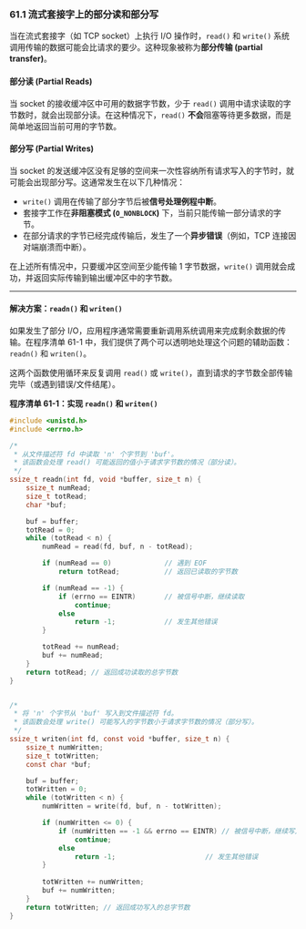 ### **61.1 流式套接字上的部分读和部分写**

当在流式套接字（如 TCP socket）上执行 I/O 操作时，`read()` 和 `write()` 系统调用传输的数据可能会比请求的要少。这种现象被称为**部分传输 (partial transfer)**。

#### **部分读 (Partial Reads)**

当 socket 的接收缓冲区中可用的数据字节数，少于 `read()` 调用中请求读取的字节数时，就会出现部分读。在这种情况下，`read()` **不会**阻塞等待更多数据，而是简单地返回当前可用的字节数。

#### **部分写 (Partial Writes)**

当 socket 的发送缓冲区没有足够的空间来一次性容纳所有请求写入的字节时，就可能会出现部分写。这通常发生在以下几种情况：

  * `write()` 调用在传输了部分字节后被**信号处理例程中断**。
  * 套接字工作在**非阻塞模式 (`O_NONBLOCK`)** 下，当前只能传输一部分请求的字节。
  * 在部分请求的字节已经完成传输后，发生了一个**异步错误**（例如，TCP 连接因对端崩溃而中断）。

在上述所有情况中，只要缓冲区空间至少能传输 1 字节数据，`write()` 调用就会成功，并返回实际传输到输出缓冲区中的字节数。

-----

#### **解决方案：`readn()` 和 `writen()`**

如果发生了部分 I/O，应用程序通常需要重新调用系统调用来完成剩余数据的传输。在程序清单 61-1 中，我们提供了两个可以透明地处理这个问题的辅助函数：`readn()` 和 `writen()`。

这两个函数使用循环来反复调用 `read()` 或 `write()`，直到请求的字节数全部传输完毕（或遇到错误/文件结尾）。

**程序清单 61-1：实现 `readn()` 和 `writen()`**

```c
#include <unistd.h>
#include <errno.h>

/*
 * 从文件描述符 fd 中读取 'n' 个字节到 'buf'。
 * 该函数会处理 read() 可能返回的值小于请求字节数的情况（部分读）。
 */
ssize_t readn(int fd, void *buffer, size_t n) {
    ssize_t numRead;
    size_t totRead;
    char *buf;

    buf = buffer;
    totRead = 0;
    while (totRead < n) {
        numRead = read(fd, buf, n - totRead);

        if (numRead == 0)             // 遇到 EOF
            return totRead;           // 返回已读取的字节数

        if (numRead == -1) {
            if (errno == EINTR)       // 被信号中断，继续读取
                continue;
            else
                return -1;            // 发生其他错误
        }

        totRead += numRead;
        buf += numRead;
    }
    return totRead; // 返回成功读取的总字节数
}


/*
 * 将 'n' 个字节从 'buf' 写入到文件描述符 fd。
 * 该函数会处理 write() 可能写入的字节数小于请求字节数的情况（部分写）。
 */
ssize_t writen(int fd, const void *buffer, size_t n) {
    ssize_t numWritten;
    size_t totWritten;
    const char *buf;

    buf = buffer;
    totWritten = 0;
    while (totWritten < n) {
        numWritten = write(fd, buf, n - totWritten);

        if (numWritten <= 0) {
            if (numWritten == -1 && errno == EINTR) // 被信号中断，继续写入
                continue;
            else
                return -1;                      // 发生其他错误
        }
        
        totWritten += numWritten;
        buf += numWritten;
    }
    return totWritten; // 返回成功写入的总字节数
}
```